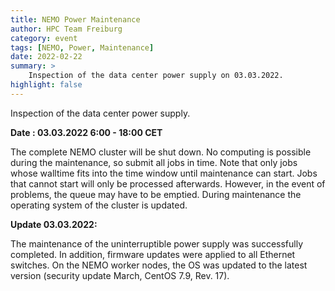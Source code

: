 ```yaml
---
title: NEMO Power Maintenance
author: HPC Team Freiburg
category: event
tags: [NEMO, Power, Maintenance]
date: 2022-02-22
summary: >
    Inspection of the data center power supply on 03.03.2022.
highlight: false
---
```


Inspection of the data center power supply.

**Date : 03.03.2022 6:00 - 18:00 CET**

The complete NEMO cluster will be shut down.
No computing is possible during the maintenance, so submit all jobs in time.
Note that only jobs whose walltime fits into the time window until maintenance can start.
Jobs that cannot start will only be processed afterwards.
However, in the event of problems, the queue may have to be emptied.
During maintenance the operating system of the cluster is updated.


**Update 03.03.2022:**

The maintenance of the uninterruptible power supply was successfully completed.
In addition, firmware updates were applied to all Ethernet switches.
On the NEMO worker nodes, the OS was updated to the latest version (security update March, CentOS 7.9, Rev. 17).
